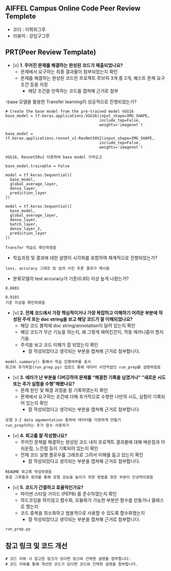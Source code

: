 ## AIFFEL Campus Online Code Peer Review Templete
- 코더 : 이혁희그루
- 리뷰어 : 강임구그루


## PRT(Peer Review Template)
- [v]  **1. 주어진 문제를 해결하는 완성된 코드가 제출되었나요?**
    - 문제에서 요구하는 최종 결과물이 첨부되었는지 확인
    - 문제를 해결하는 완성된 코드란 프로젝트 루브릭 3개 중 2개, 
    퀘스트 문제 요구조건 등을 지칭
        - 해당 조건을 만족하는 코드를 캡쳐해 근거로 첨부
    
-base 모델을 활용한 Transfer learning이 성공적으로 진행되었는가?
```
# Create the base model from the pre-trained model VGG16
base_model = tf.keras.applications.VGG16(input_shape=IMG_SHAPE,
                                         include_top=False,
                                         weights='imagenet')

base_model = tf.keras.applications.resnet_v2.ResNet50V2(input_shape=IMG_SHAPE,
                                         include_top=False,
                                         weights='imagenet')
```

```
VGG16, Resnet50v2 이용하여 base model 가져오고 
```
```
base_model.trainable = False

model = tf.keras.Sequential([
  base_model,
  global_average_layer,
  dense_layer,
  prediction_layer
])

model = tf.keras.Sequential([
  base_model,
  global_average_layer,
  dense_layer,
  batch_layer,
  dense_layer_2,
  prediction_layer
])
```

```
Transfer 학습도 확인하였음
```

- 학습과정 및 결과에 대한 설명이 시각화를 포함하여 체계적으로 진행되었는가?

```
loss, accuracy 그래프 및 임의 사진 추론 결과가 제시됨
```

- 분류모델의 test accuracy가 기준(0.85) 이상 높게 나왔는가?
```
0.8801

0.9101
기준 이상을 확인하였음
```

- [v]  **2. 전체 코드에서 가장 핵심적이거나 가장 복잡하고 이해하기 어려운 부분에 작성된 
주석 또는 doc string을 보고 해당 코드가 잘 이해되었나요?**
    - 해당 코드 블럭에 doc string/annotation이 달려 있는지 확인
    - 해당 코드가 무슨 기능을 하는지, 왜 그렇게 짜여진건지, 작동 메커니즘이 뭔지 기술.
    - 주석을 보고 코드 이해가 잘 되었는지 확인
        - 잘 작성되었다고 생각되는 부분을 캡쳐해 근거로 첨부합니다.
```
model.summary() 통해서 학습 진행여부를 표시
회고와 추가파일(run_prep.py) 업로드 통해 데이터 사전작업인 run_prep를 설명하였음
```
  
      
- [v]  **3. 에러가 난 부분을 디버깅하여 문제를 “해결한 기록을 남겼거나” 
”새로운 시도 또는 추가 실험을 수행”해봤나요?**
    - 문제 원인 및 해결 과정을 잘 기록하였는지 확인
    - 문제에서 요구하는 조건에 더해 추가적으로 수행한 나만의 시도, 
    실험이 기록되어 있는지 확인
        - 잘 작성되었다고 생각되는 부분을 캡쳐해 근거로 첨부합니다.

```
모델 3.2 data agumentation 통하여 데이터를 다양하게 만들기
run_prep이라는 추가 함수 사용하기
```
        
- [v]  **4. 회고를 잘 작성했나요?**
    - 주어진 문제를 해결하는 완성된 코드 내지 프로젝트 결과물에 대해
    배운점과 아쉬운점, 느낀점 등이 기록되어 있는지 확인
    - 전체 코드 실행 플로우를 그래프로 그려서 이해를 돕고 있는지 확인
        - 잘 작성되었다고 생각되는 부분을 캡쳐해 근거로 첨부합니다.
```
README 회고록 작성하였음
동료 그루들과 회의를 통해 모델 성능을 높이기 위한 방법을 찾은 부분이 인상적이였음
```
        
- [v]  **5. 코드가 간결하고 효율적인가요?**
    - 파이썬 스타일 가이드 (PEP8) 를 준수하였는지 확인
    - 하드코딩을 하지않고 함수화, 모듈화가 가능한 부분은 함수를 만들거나 클래스로 짰는지
    - 코드 중복을 최소화하고 범용적으로 사용할 수 있도록 함수화했는지
        - 잘 작성되었다고 생각되는 부분을 캡쳐해 근거로 첨부합니다.
```
run_prep.py
```


## 참고 링크 및 코드 개선
```
# 코드 리뷰 시 참고한 링크가 있다면 링크와 간략한 설명을 첨부합니다.
# 코드 리뷰를 통해 개선한 코드가 있다면 코드와 간략한 설명을 첨부합니다.
```
